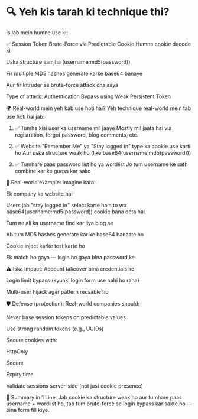 # 🔍 Yeh kis tarah ki technique thi?
Is lab mein humne use ki:

✅ Session Token Brute-Force via Predictable Cookie
Humne cookie decode ki

Uska structure samjha (username:md5(password))

Fir multiple MD5 hashes generate karke base64 banaye

Aur fir Intruder se brute-force attack chalaaya

Type of attack:
Authentication Bypass using Weak Persistent Token

🌍 Real-world mein yeh kab use hoti hai?
Yeh technique real-world mein tab use hoti hai jab:

1. ✅ Tumhe kisi user ka username mil jaaye
Mostly mil jaata hai via registration, forgot password, blog comments, etc.

2. ✅ Website "Remember Me" ya "Stay logged in" type ka cookie use karti ho
Aur uska structure weak ho (like base64(username:md5(password)))

3. ✅ Tumhare paas password list ho ya wordlist
Jo tum username ke sath combine kar ke guess kar sako

🧠 Real-world example:
Imagine karo:

Ek company ka website hai

Users jab "stay logged in" select karte hain to wo base64(username:md5(password)) cookie bana deta hai

Tum ne ali ka username find kar liya blog se

Ab tum MD5 hashes generate kar ke base64 banaate ho

Cookie inject karke test karte ho

Ek match ho gaya — login ho gaya bina password ke

⚠️ Iska Impact:
Account takeover bina credentials ke

Login limit bypass (kyunki login form use nahi ho raha)

Multi-user hijack agar pattern reusable ho

🛡️ Defense (protection):
Real-world companies should:

Never base session tokens on predictable values

Use strong random tokens (e.g., UUIDs)

Secure cookies with:

HttpOnly

Secure

Expiry time

Validate sessions server-side (not just cookie presence)

📌 Summary in 1 Line:
Jab cookie ka structure weak ho aur tumhare paas username + wordlist ho, tab tum brute-force se login bypass kar sakte ho — bina form fill kiye.
